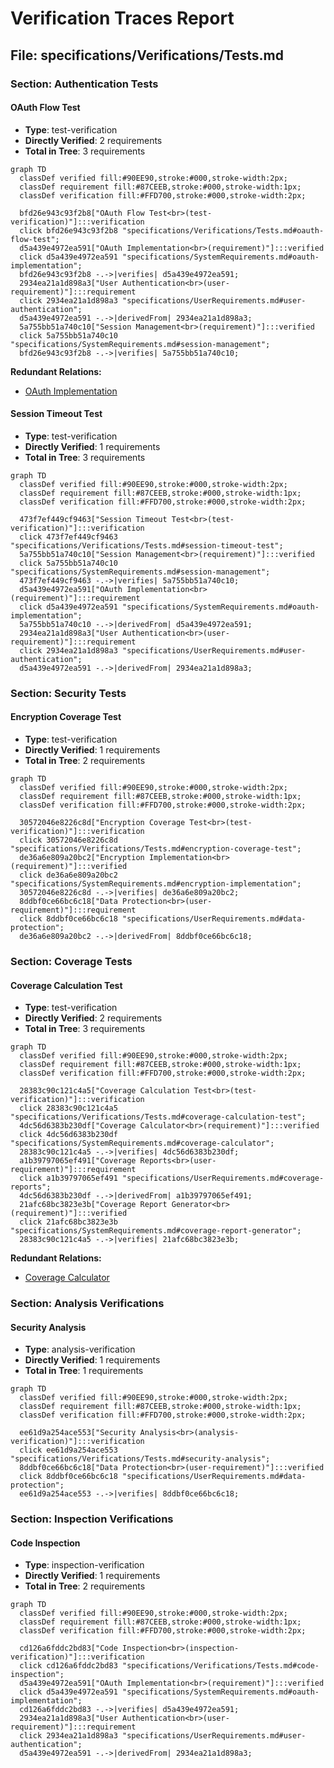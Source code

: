 # Verification Traces Report

## File: specifications/Verifications/Tests.md

### Section: Authentication Tests

#### OAuth Flow Test

- **Type**: test-verification
- **Directly Verified**: 2 requirements
- **Total in Tree**: 3 requirements

```mermaid
graph TD
  classDef verified fill:#90EE90,stroke:#000,stroke-width:2px;
  classDef requirement fill:#87CEEB,stroke:#000,stroke-width:1px;
  classDef verification fill:#FFD700,stroke:#000,stroke-width:2px;

  bfd26e943c93f2b8["OAuth Flow Test<br>(test-verification)"]:::verification
  click bfd26e943c93f2b8 "specifications/Verifications/Tests.md#oauth-flow-test";
  d5a439e4972ea591["OAuth Implementation<br>(requirement)"]:::verified
  click d5a439e4972ea591 "specifications/SystemRequirements.md#oauth-implementation";
  bfd26e943c93f2b8 -.->|verifies| d5a439e4972ea591;
  2934ea21a1d898a3["User Authentication<br>(user-requirement)"]:::requirement
  click 2934ea21a1d898a3 "specifications/UserRequirements.md#user-authentication";
  d5a439e4972ea591 -.->|derivedFrom| 2934ea21a1d898a3;
  5a755bb51a740c10["Session Management<br>(requirement)"]:::verified
  click 5a755bb51a740c10 "specifications/SystemRequirements.md#session-management";
  bfd26e943c93f2b8 -.->|verifies| 5a755bb51a740c10;
```

**Redundant Relations:**
- [OAuth Implementation](specifications/SystemRequirements.md#oauth-implementation)

#### Session Timeout Test

- **Type**: test-verification
- **Directly Verified**: 1 requirements
- **Total in Tree**: 3 requirements

```mermaid
graph TD
  classDef verified fill:#90EE90,stroke:#000,stroke-width:2px;
  classDef requirement fill:#87CEEB,stroke:#000,stroke-width:1px;
  classDef verification fill:#FFD700,stroke:#000,stroke-width:2px;

  473f7ef449cf9463["Session Timeout Test<br>(test-verification)"]:::verification
  click 473f7ef449cf9463 "specifications/Verifications/Tests.md#session-timeout-test";
  5a755bb51a740c10["Session Management<br>(requirement)"]:::verified
  click 5a755bb51a740c10 "specifications/SystemRequirements.md#session-management";
  473f7ef449cf9463 -.->|verifies| 5a755bb51a740c10;
  d5a439e4972ea591["OAuth Implementation<br>(requirement)"]:::requirement
  click d5a439e4972ea591 "specifications/SystemRequirements.md#oauth-implementation";
  5a755bb51a740c10 -.->|derivedFrom| d5a439e4972ea591;
  2934ea21a1d898a3["User Authentication<br>(user-requirement)"]:::requirement
  click 2934ea21a1d898a3 "specifications/UserRequirements.md#user-authentication";
  d5a439e4972ea591 -.->|derivedFrom| 2934ea21a1d898a3;
```


### Section: Security Tests

#### Encryption Coverage Test

- **Type**: test-verification
- **Directly Verified**: 1 requirements
- **Total in Tree**: 2 requirements

```mermaid
graph TD
  classDef verified fill:#90EE90,stroke:#000,stroke-width:2px;
  classDef requirement fill:#87CEEB,stroke:#000,stroke-width:1px;
  classDef verification fill:#FFD700,stroke:#000,stroke-width:2px;

  30572046e8226c8d["Encryption Coverage Test<br>(test-verification)"]:::verification
  click 30572046e8226c8d "specifications/Verifications/Tests.md#encryption-coverage-test";
  de36a6e809a20bc2["Encryption Implementation<br>(requirement)"]:::verified
  click de36a6e809a20bc2 "specifications/SystemRequirements.md#encryption-implementation";
  30572046e8226c8d -.->|verifies| de36a6e809a20bc2;
  8ddbf0ce66bc6c18["Data Protection<br>(user-requirement)"]:::requirement
  click 8ddbf0ce66bc6c18 "specifications/UserRequirements.md#data-protection";
  de36a6e809a20bc2 -.->|derivedFrom| 8ddbf0ce66bc6c18;
```


### Section: Coverage Tests

#### Coverage Calculation Test

- **Type**: test-verification
- **Directly Verified**: 2 requirements
- **Total in Tree**: 3 requirements

```mermaid
graph TD
  classDef verified fill:#90EE90,stroke:#000,stroke-width:2px;
  classDef requirement fill:#87CEEB,stroke:#000,stroke-width:1px;
  classDef verification fill:#FFD700,stroke:#000,stroke-width:2px;

  28383c90c121c4a5["Coverage Calculation Test<br>(test-verification)"]:::verification
  click 28383c90c121c4a5 "specifications/Verifications/Tests.md#coverage-calculation-test";
  4dc56d6383b230df["Coverage Calculator<br>(requirement)"]:::verified
  click 4dc56d6383b230df "specifications/SystemRequirements.md#coverage-calculator";
  28383c90c121c4a5 -.->|verifies| 4dc56d6383b230df;
  a1b39797065ef491["Coverage Reports<br>(user-requirement)"]:::requirement
  click a1b39797065ef491 "specifications/UserRequirements.md#coverage-reports";
  4dc56d6383b230df -.->|derivedFrom| a1b39797065ef491;
  21afc68bc3823e3b["Coverage Report Generator<br>(requirement)"]:::verified
  click 21afc68bc3823e3b "specifications/SystemRequirements.md#coverage-report-generator";
  28383c90c121c4a5 -.->|verifies| 21afc68bc3823e3b;
```

**Redundant Relations:**
- [Coverage Calculator](specifications/SystemRequirements.md#coverage-calculator)

### Section: Analysis Verifications

#### Security Analysis

- **Type**: analysis-verification
- **Directly Verified**: 1 requirements
- **Total in Tree**: 1 requirements

```mermaid
graph TD
  classDef verified fill:#90EE90,stroke:#000,stroke-width:2px;
  classDef requirement fill:#87CEEB,stroke:#000,stroke-width:1px;
  classDef verification fill:#FFD700,stroke:#000,stroke-width:2px;

  ee61d9a254ace553["Security Analysis<br>(analysis-verification)"]:::verification
  click ee61d9a254ace553 "specifications/Verifications/Tests.md#security-analysis";
  8ddbf0ce66bc6c18["Data Protection<br>(user-requirement)"]:::verified
  click 8ddbf0ce66bc6c18 "specifications/UserRequirements.md#data-protection";
  ee61d9a254ace553 -.->|verifies| 8ddbf0ce66bc6c18;
```


### Section: Inspection Verifications

#### Code Inspection

- **Type**: inspection-verification
- **Directly Verified**: 1 requirements
- **Total in Tree**: 2 requirements

```mermaid
graph TD
  classDef verified fill:#90EE90,stroke:#000,stroke-width:2px;
  classDef requirement fill:#87CEEB,stroke:#000,stroke-width:1px;
  classDef verification fill:#FFD700,stroke:#000,stroke-width:2px;

  cd126a6fddc2bd83["Code Inspection<br>(inspection-verification)"]:::verification
  click cd126a6fddc2bd83 "specifications/Verifications/Tests.md#code-inspection";
  d5a439e4972ea591["OAuth Implementation<br>(requirement)"]:::verified
  click d5a439e4972ea591 "specifications/SystemRequirements.md#oauth-implementation";
  cd126a6fddc2bd83 -.->|verifies| d5a439e4972ea591;
  2934ea21a1d898a3["User Authentication<br>(user-requirement)"]:::requirement
  click 2934ea21a1d898a3 "specifications/UserRequirements.md#user-authentication";
  d5a439e4972ea591 -.->|derivedFrom| 2934ea21a1d898a3;
```
